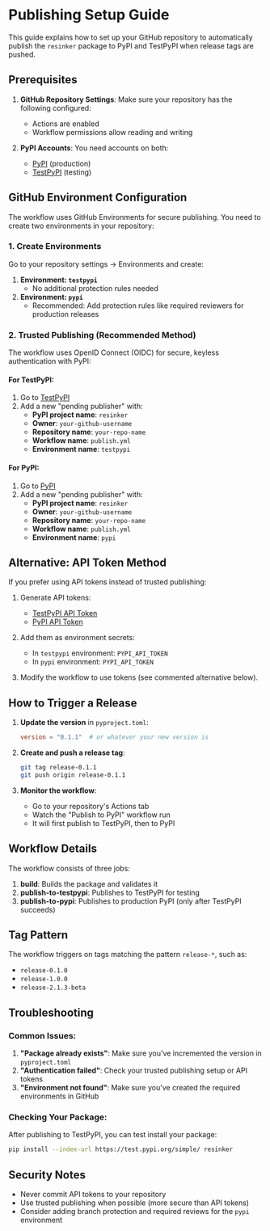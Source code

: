 # Publishing Setup Guide

This guide explains how to set up your GitHub repository to automatically publish the `resinker` package to PyPI and TestPyPI when release tags are pushed.

## Prerequisites

1. **GitHub Repository Settings**: Make sure your repository has the following configured:

   - Actions are enabled
   - Workflow permissions allow reading and writing

2. **PyPI Accounts**: You need accounts on both:
   - [PyPI](https://pypi.org) (production)
   - [TestPyPI](https://test.pypi.org) (testing)

## GitHub Environment Configuration

The workflow uses GitHub Environments for secure publishing. You need to create two environments in your repository:

### 1. Create Environments

Go to your repository settings → Environments and create:

1. **Environment: `testpypi`**
   - No additional protection rules needed
2. **Environment: `pypi`**
   - Recommended: Add protection rules like required reviewers for production releases

### 2. Trusted Publishing (Recommended Method)

The workflow uses OpenID Connect (OIDC) for secure, keyless authentication with PyPI:

#### For TestPyPI:

1. Go to [TestPyPI](https://test.pypi.org/manage/account/publishing/)
2. Add a new "pending publisher" with:
   - **PyPI project name**: `resinker`
   - **Owner**: `your-github-username`
   - **Repository name**: `your-repo-name`
   - **Workflow name**: `publish.yml`
   - **Environment name**: `testpypi`

#### For PyPI:

1. Go to [PyPI](https://pypi.org/manage/account/publishing/)
2. Add a new "pending publisher" with:
   - **PyPI project name**: `resinker`
   - **Owner**: `your-github-username`
   - **Repository name**: `your-repo-name`
   - **Workflow name**: `publish.yml`
   - **Environment name**: `pypi`

## Alternative: API Token Method

If you prefer using API tokens instead of trusted publishing:

1. Generate API tokens:

   - [TestPyPI API Token](https://test.pypi.org/manage/account/token/)
   - [PyPI API Token](https://pypi.org/manage/account/token/)

2. Add them as environment secrets:

   - In `testpypi` environment: `PYPI_API_TOKEN`
   - In `pypi` environment: `PYPI_API_TOKEN`

3. Modify the workflow to use tokens (see commented alternative below).

## How to Trigger a Release

1. **Update the version** in `pyproject.toml`:

   ```toml
   version = "0.1.1"  # or whatever your new version is
   ```

2. **Create and push a release tag**:

   ```bash
   git tag release-0.1.1
   git push origin release-0.1.1
   ```

3. **Monitor the workflow**:
   - Go to your repository's Actions tab
   - Watch the "Publish to PyPI" workflow run
   - It will first publish to TestPyPI, then to PyPI

## Workflow Details

The workflow consists of three jobs:

1. **build**: Builds the package and validates it
2. **publish-to-testpypi**: Publishes to TestPyPI for testing
3. **publish-to-pypi**: Publishes to production PyPI (only after TestPyPI succeeds)

## Tag Pattern

The workflow triggers on tags matching the pattern `release-*`, such as:

- `release-0.1.0`
- `release-1.0.0`
- `release-2.1.3-beta`

## Troubleshooting

### Common Issues:

1. **"Package already exists"**: Make sure you've incremented the version in `pyproject.toml`
2. **"Authentication failed"**: Check your trusted publishing setup or API tokens
3. **"Environment not found"**: Make sure you've created the required environments in GitHub

### Checking Your Package:

After publishing to TestPyPI, you can test install your package:

```bash
pip install --index-url https://test.pypi.org/simple/ resinker
```

## Security Notes

- Never commit API tokens to your repository
- Use trusted publishing when possible (more secure than API tokens)
- Consider adding branch protection and required reviews for the `pypi` environment

